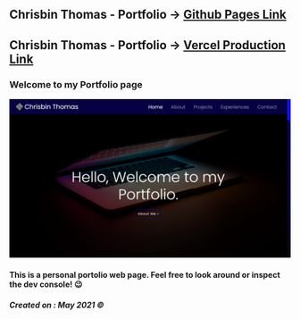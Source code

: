 ## Chrisbin Thomas - Portfolio 	&#8594; <a href="https://chrisbin95.github.io/Portfolio/">Github Pages Link</a>
## Chrisbin Thomas - Portfolio 	&#8594; <a href="https://chrisbin.vercel.app/">Vercel Production Link</a>

### Welcome to my Portfolio page

![Preview Image](https://raw.githubusercontent.com/chrisbin95/Portfolio/Code_Space/portfolio-preview.png)


#### This is a personal portolio web page. Feel free to look around or inspect the dev console! 😉

##### Created on : May 2021 &copy;
